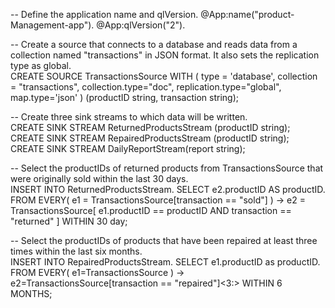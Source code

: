 -- Define the application name and qlVersion. 
@App:name("product-Management-app"). 
@App:qlVersion("2"). 

-- Create a source that connects to a database and reads data from a collection named "transactions" in JSON format. It also sets the replication type as global.  
CREATE SOURCE TransactionsSource WITH (
type = 'database',
collection = "transactions",
collection.type="doc",
replication.type="global",
map.type='json'
) (productID string, transaction string);  

-- Create three sink streams to which data will be written.  
CREATE SINK STREAM ReturnedProductsStream (productID string);  
CREATE SINK STREAM RepairedProductsStream (productID string);  
CREATE SINK STREAM DailyReportStream(report string);  

-- Select the productIDs of returned products from TransactionsSource that were originally sold within the last 30 days.  
INSERT INTO ReturnedProductsStream. 
SELECT e2.productID AS productID. 
FROM EVERY( e1 = TransactionsSource[transaction == "sold"] ) -> e2 = TransactionsSource[ e1.productID == productID AND transaction == "returned" ] WITHIN 30 day;  

-- Select the productIDs of products that have been repaired at least three times within the last six months.  
INSERT INTO RepairedProductsStream. 
SELECT e1.productID as productID. 
FROM EVERY( e1=TransactionsSource ) -> e2=TransactionsSource[transaction == "repaired"]<3:> WITHIN 6 MONTHS;
